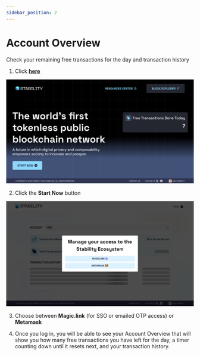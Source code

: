 ```yaml
---
sidebar_position: 2
---
```


# Account Overview
Check your remaining free transactions for the day and transaction history

1. Click **[here](https://account.stabilityprotocol.com)**
  
![Account Overview](../../../static/img/stability-portal.jpg)  
  
2. Click the **Start Now** button  
  
![Account Overview Authentication](../../../static/img/stability-portal-auth.jpg)  

3. Choose between **Magic.link** (for SSO or emailed OTP access) or **Metamask** 
  
4. Once you log in, you will be able to see your Account Overview that will show you how many free transactions you have left for the day, a timer counting down until it resets next, and your transaction history.
